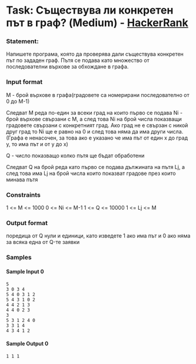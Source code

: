 # Task: Съществува ли конкретен път в граф? (Medium) - [HackerRank](<https://www.hackerrank.com/contests/sda-2020-2021-test9-wefnkcsdw/challenges/challenge-2763/problem>)


### Statement:

Напишете програма, която да проверява дали съществува конкретен път по зададен граф. Пътя се подава като множество от последователни върхове за обхождане в графа.


### Input format

М - брой върхове в графа(градовете са номерирани последователно от 0 до М-1)

Следват М реда по-един за всеки град на които първо се подава Ni - брой върхове свързани с М, а след това Ni на брой числа показващи градовете свързани с конкретният град. Ако град не е свързан с никой друг град то Ni ще е равно на 0 и след това няма да има други числа. (Графа е ненасочен, за това ако е указано че има път от един x до град y, то има път и от y до x)

Q - число показващо колко пътя ще бъдат обработени

Следват Q на брой реда като първо се подава дължината на пътя Lj, а след това има Lj на брой числа които показват градове през които минава пътя


### Constraints

1 &lt;= M  &lt;= 1000
0 &lt;= Ni &lt;= M-1
1 &lt;= Q  &lt;= 10000
1 &lt;= Lj &lt;= M

### Output format

поредица от Q нули и единици, като изведете 1 ако има път и 0 ако няма за всяка една от Q-те заявки


### Samples


#### Sample Input 0
```
5
3 0 3 4 
5 4 0 3 1 2 
5 4 3 1 0 2 
4 4 2 1 3 
4 4 0 2 3 
3
5 3 1 2 4 0 
3 3 1 4 
4 3 4 1 2 
```

#### Sample Output 0
```
1 1 1 
```
